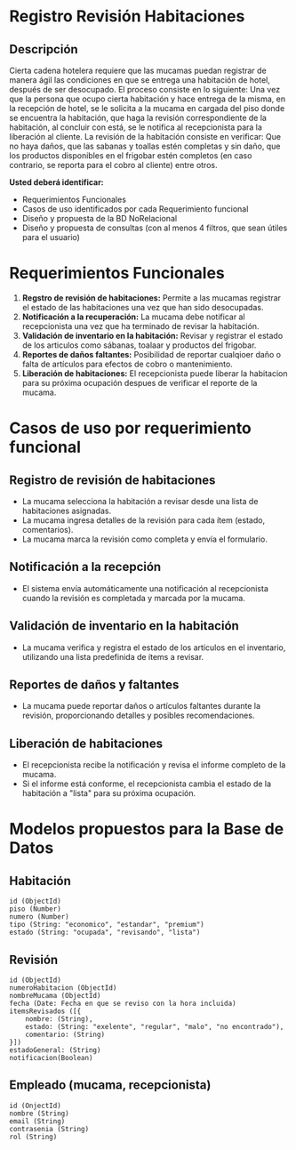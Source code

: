 # Registro Revisión Habitaciones

## Descripción
Cierta cadena hotelera requiere que las mucamas puedan registrar de manera ágil las condiciones en que se entrega 
una habitación de hotel, después de ser desocupado. El proceso consiste en lo siguiente: Una vez que la persona que ocupo cierta habitación y hace entrega de la misma, en la recepción de hotel, se le solicita a la mucama en cargada del piso donde se encuentra la habitación, que haga la revisión correspondiente de la habitación, al concluir con está, se le notifica al recepcionista para la liberación al cliente. La revisión de la habitación consiste en verificar: 
Que no haya daños, que las sabanas y toallas estén completas y sin daño, que los productos disponibles en el frigobar estén completos (en caso contrario, se reporta para el cobro al cliente) entre otros.

**Usted deberá identificar:**
- Requerimientos Funcionales
- Casos de uso identificados por cada Requerimiento funcional
- Diseño y propuesta de la BD NoRelacional
- Diseño y propuesta de consultas (con al menos 4 filtros, que sean útiles para el usuario)

# Requerimientos Funcionales

1. **Regstro de revisión de habitaciones:** Permite a las mucamas registrar el estado de las habitaciones una vez que han sido desocupadas.
2. **Notificación a la recuperación:** La mucama debe notificar al recepcionista una vez que ha terminado de revisar la habitación.
3. **Validación de inventario en la habitación:** Revisar y registrar el estado de los articulos como sábanas, toalaar y productos del frigobar.
4. **Reportes de daños faltantes:** Posibilidad de reportar cualqioer daño o falta de artículos para efectos de cobro o mantenimiento.
5. **Liberación de habitaciones:** El recepcionista puede liberar la habitacion para su próxima ocupación despues de verificar el reporte de la mucama.

# Casos de uso por requerimiento funcional

## Registro de revisión de habitaciones
- La mucama selecciona la habitación a revisar desde una lista de habitaciones asignadas.
- La mucama ingresa detalles de la revisión para cada ítem (estado, comentarios).
- La mucama marca la revisión como completa y envía el formulario.

## Notificación a la recepción
- El sistema envía automáticamente una notificación al recepcionista cuando la revisión es completada y marcada por la mucama.

## Validación de inventario en la habitación
- La mucama verifica y registra el estado de los artículos en el inventario, utilizando una lista predefinida de ítems a revisar.

## Reportes de daños y faltantes
- La mucama puede reportar daños o artículos faltantes durante la revisión, proporcionando detalles y posibles recomendaciones.

## Liberación de habitaciones
- El recepcionista recibe la notificación y revisa el informe completo de la mucama.
- Si el informe está conforme, el recepcionista cambia el estado de la habitación a "lista" para su próxima ocupación.

# Modelos propuestos para la Base de Datos

## Habitación
~~~
id (ObjectId)
piso (Number)
numero (Number)
tipo (String: "economico", "estandar", "premium")
estado (String: "ocupada", "revisando", "lista")
~~~

## Revisión
~~~
id (ObjectId)
numeroHabitacion (ObjectId)
nombreMucama (ObjectId)
fecha (Date: Fecha en que se reviso con la hora incluida)
itemsRevisados ([{
    nombre: (String),
    estado: (String: "exelente", "regular", "malo", "no encontrado"),
    comentario: (String)
}])
estadoGeneral: (String)
notificacion(Boolean)
~~~

## Empleado (mucama, recepcionista)
~~~
id (OnjectId)
nombre (String)
email (String)
contrasenia (String)
rol (String)
~~~